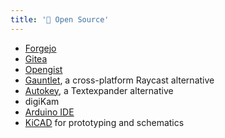 ```yaml
---
title: '🔁 Open Source'
---
```


- [Forgejo](https://forgejo.org/)
- [Gitea](https://about.gitea.com/products/gitea/)
- [Opengist](https://opengist.io/)
- [Gauntlet](https://github.com/project-gauntlet/gauntlet), a cross-platform Raycast alternative
- [Autokey](https://autokey.github.io), a Textexpander alternative
- digiKam
- [Arduino IDE](https://docs.arduino.cc/software/ide/#ide-v2)
- [KiCAD](https://www.kicad.org) for prototyping and schematics

